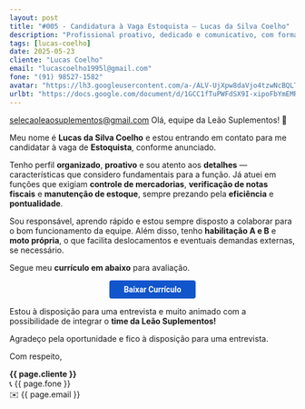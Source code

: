 ```yaml
---
layout: post
title: "#005 - Candidatura à Vaga Estoquista – Lucas da Silva Coelho"
description: "Profissional proativo, dedicado e comunicativo, com formação em Administração e experiência em produção e setor administrativo."
tags: [lucas-coelho]
date: 2025-05-23
cliente: "Lucas Coelho"
email: "lucascoelho1995l@gmail.com"
fone: "(91) 98527-1582"
avatar: "https://lh3.googleusercontent.com/a-/ALV-UjXpw8daVjo4tzwNcBQLTYZhzQ7xDQGc4Fifteyjd5WwvB2LYF7vbQ=s240-p-k-no"
urlbt: "https://docs.google.com/document/d/1GCC1fTuPWFdSX9I-xipoFbYmEMR12bgkTZTJlkiJFjk/edit?usp=sharing"
---
```

selecaoleaosuplementos@gmail.com
Olá, equipe da Leão Suplementos! 🦁

Meu nome é **Lucas da Silva Coelho** e estou entrando em contato para me candidatar à vaga de **Estoquista**, conforme anunciado.

Tenho perfil **organizado**, **proativo** e sou atento aos **detalhes** — características que considero fundamentais para a função. Já atuei em funções que exigiam **controle de mercadorias**, **verificação de notas fiscais** e **manutenção de estoque**, sempre prezando pela **eficiência** e **pontualidade**.

Sou responsável, aprendo rápido e estou sempre disposto a colaborar para o bom funcionamento da equipe. Além disso, tenho **habilitação A e B** e **moto própria**, o que facilita deslocamentos e eventuais demandas externas, se necessário.

Segue meu **currículo em abaixo** para avaliação. 


<center><a href="{{ page.urlbt }}" class="btn" style="display: inline-block;padding: 8px 25px;color: white;font-size: 14px;text-decoration: none;border-radius: 4px;text-align: center;cursor: pointer;display: inline-block;font-weight: 700;font-family: 'Roboto', Tahoma, Verdana, Segoe, sans-serif;background-color: #15c;">Baixar Currículo</a></center>

Estou à disposição para uma entrevista e muito animado com a possibilidade de integrar o **time da Leão Suplementos!**

Agradeço pela oportunidade e fico à disposição para uma entrevista.


Com respeito,  

**{{ page.cliente }}**<br>
📞 {{ page.fone }}<br>
✉️ {{ page.email }}
